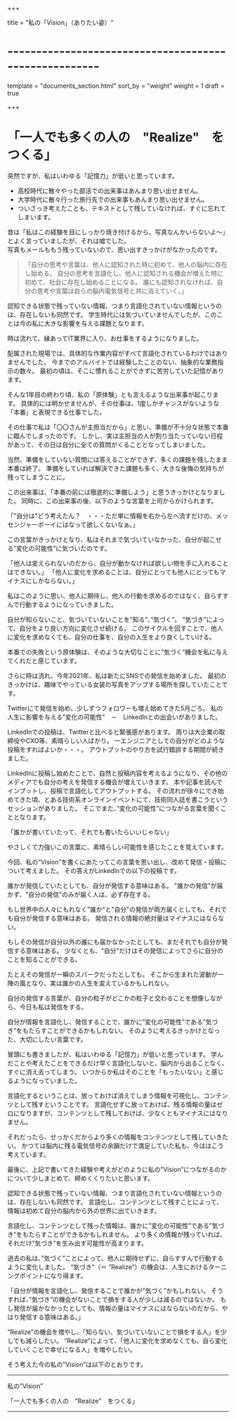 +++

title = "私の「Vision」（ありたい姿）"

# ------------------------------------------------------

template = "documents_section.html"
sort_by = "weight"
weight = 1
draft = true

+++

# 「一人でも多くの人の　"Realize"　をつくる」

突然ですが、私はいわゆる「記憶力」が低いと思っています。  

- 高校時代に散々やった部活での出来事はあんまり思い出せません。
- 大学時代に散々行った旅行先での出来事もあんまり思い出せません。
- ついさっき考えたことも、テキストとして残していなければ、すぐに忘れてしまいます。

昔は「私はこの経験を目にしっかり焼き付けるから、写真なんかいらないよ～」とよく言っていましたが、それは嘘でした。
<br>
写真もメールももう残っていないので、思い出すきっかけがなかったのです。

>「自分の思考や言葉は、他人に認知された時に初めて、他人の脳内に存在し始める。
>自分の思考を言語化し、他人に認知される機会が増えた時に初めて、社会に存在し始めることになる。
>誰にも認知されなければ、自分の思考や言葉は自らの脳内電気信号と共に消えていく。」

認知できる状態で残っていない情報、つまり言語化されていない情報というのは、存在しないも同然です。
学生時代には気づいていませんでしたが、このことは今の私に大きな影響を与える課題となります。

時は流れて、縁あってIT業界に入り、お仕事をするようになりました。

配属された現場では、具体的な作業内容がすべて言語化されているわけではありませんでした。
今までのアルバイトでは経験したことのない、抽象的な業務指示の数々。
最初の頃は、そこに慣れることができずに苦労していた記憶があります。

そんな1年目の終わり頃、私の「原体験」とも言えるような出来事が起こります。
具体的には明かせませんが、その仕事は、1度しかチャンスがないような「本番」と表現できる仕事でした。

その仕事で私は「〇〇さんが主担当だから」と思い、準備が不十分な状態で本番に臨んでしまったのです。
しかし、実は主担当の人が割り当たっていない日程があって、その日は自分に全ての質問がくることとなってしまいました。

当然、準備をしていない質問には答えることができず、多くの課題を残したまま本番は終了。
準備をしていれば解決できた課題も多く、大きな後悔の気持ちが残ってしまうことに。

この出来事は、「本番の前には徹底的に準備しよう」と思うきっかけとなりました。
同時に、この出来事の後、以下のような言葉を上司からかけられます。

「"自分は"どう考えたん？　・・・ただ単に情報を右から左へ流すだけの、メッセンジャーボーイにはなって欲しくないなぁ。」

この言葉がきっかけとなり、私はそれまで気づいていなかった、自分が起こせる”変化の可能性”に気づいたのです。

「他人は変えられないのだから、自分が動かなければ欲しい物を手に入れることはできない。」
「他人に変化を求めることは、自分にとっても他人にとってもマイナスにしかならない。」

私はこのように思い、他人に期待し、他人の行動を求めるのではなく、自らすすんで行動するようになっていきました。

自分が知らないこと、気づいていないことを”知る”、”気づく”。
“気づき”によって、自分をより良い方向に変化させ続ける。
このサイクルを回すことで、他人に変化を求めなくても、自分の仕事を、自分の人生をより良くしていける。

本番での失敗という原体験は、そのような大切なことに”気づく”機会を私に与えてくれたと感じています。

さらに時は流れ、今年2021年、私は新たにSNSでの発信を始めました。
最初のきっかけは、趣味でやっている女装の写真をアップする場所を探していたことです。

Twitterにて発信を始め、少しずつフォロワーも増え始めてきた5月ごろ。
私の人生に影響を与える”変化の可能性”　－　LinkedInとの出会いがありました。

LinkedInでの投稿は、Twitterと比べると緊張感があります。
周りは大企業の取締役やCXO等、素晴らしい人ばかり。
一エンジニアとしての自分がどのような投稿をすればよいか・・・。
アウトプットのやり方を試行錯誤する期間が続きました。

LinkedInに投稿し始めたことで、自然と投稿内容を考えるようになり、その他のメディアでも自分の考えを発信する機会が増えていきます。
本や記事を読んでインプットし、投稿で言語化してアウトプットする。
その流れが徐々にでき始めてきた頃、とある技術系オンラインイベントにて、技術同人誌を書こうというセッションがありました。
そこでまた、”変化の可能性”につながる言葉を聞くこととなります。

「誰かが書いていたって、それでも書いたらいいじゃない」

やさしくて力強いこの言葉に、素晴らしい可能性を感じたことを覚えています。

今回、私の”Vision”を書くにあたってこの言葉を思い出し、改めて発信・投稿について考えました。
その答えがLinkedInでの以下の投稿です。

誰かが発信していたとしても、自分が発信する意味はある。
"誰かの発信"が届かず、"自分の発信"のみが届く人は、必ず存在する。

もし世界中の人々にもれなく”誰か"と"自分"の発信が両方届くとしても、それでも自分が発信する意味はある。
発信される情報の絶対量はマイナスにはならない。

もしその発信が自分以外の誰にも届かなかったとしても、まだそれでも自分が発信する意味はある。
少なくとも、"自分"だけはその発信によってさらに自分のことを知ることができる。

たとえその発信が一瞬のスパークだったとしても。
そこから生まれた波動が一陣の風となり、実は誰かの人生を変えているかもしれない。

自分の発信する言葉が、自分の粒子がどこかの粒子と交わることを想像しながら、今日も私は発信をする。

自分が情報を言語化し、発信することで、誰かに”変化の可能性”である”気づき”をもたらすことができるかもしれない。
そのように考えるきっかけとなった、大切にしたい言葉です。

冒頭にも書きましたが、私はいわゆる「記憶力」が低いと思っています。
学んだことや考えたことをできるだけ早く言語化しないと、脳内から出ることなく、すぐに消え去ってしまう。
いつからか私はそのことを「もったいない」と感じるようになっていました。

言語化するということは、放っておけば消えてしまう情報を可視化し、コンテンツとして残すということです。
言語化せずに放っておけば、残る情報の量はゼロになりますが、コンテンツとして残しておけば、少なくともマイナスにはなりません。

それだったら、せっかくだからより多くの情報をコンテンツとして残していきたい。
かつては脳内に残る電気信号の余韻だけで満足していた私も、今ははこう考えています。

最後に、上記で書いてきた経験や考えがどのように私の”Vision”につながるのかについて少しまとめて、締めくくりたいと思います。

認知できる状態で残っていない情報、つまり言語化されていない情報というのは、存在しないも同然です。
言語化し、コンテンツとして残すことによって、情報は初めて自分の脳内から外の世界に出ていきます。

言語化し、コンテンツとして残った情報は、誰かに”変化の可能性”である”気づき”をもたらすことができるかもしれません。
より多くの情報が残っていれば、それだけ”気づき”を生み出す可能性が高まります。

過去の私は、”気づく”ことによって、他人に期待せずに、自らすすんで行動するように変化しました。
“気づき”（＝ ”Realize”）の機会は、人生におけるターニングポイントになり得ます。

「自分が情報を言語化し、発信することで誰かが”気づく”かもしれない。
そうすれば、”気づき”の機会がないことで損をする人が少しは減るのではないか。
もし発信が届かなかったとしても、情報の量はマイナスにはならないのだから、やはり発信する意味はある。」

“Realize”の機会を増やし、「知らない、気づいていないことで損をする人」を少しでも減らしたい。
“Realize”によって、「他人に変化を求めなくても、自ら変化していくことで幸せになる人」を増やしたい。

そう考えた今の私の”Vision”は以下のとおりです。

---

私の”Vision”

「一人でも多くの人の　"Realize"　をつくる」

---
